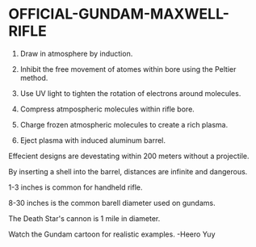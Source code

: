 # OFFICIAL-GUNDAM-MAXWELL-RIFLE

1. Draw in atmosphere by induction.

2. Inhibit the free movement of atomes within bore using the Peltier method.

3. Use UV light to tighten the rotation of electrons around molecules.

4. Compress atmpospheric molecules within rifle bore.

5. Charge frozen atmospheric molecules to create a rich plasma.

6. Eject plasma with induced aluminum barrel.

Effecient designs are devestating within 200 meters without a projectile. 

By inserting a shell into the barrel, distances are infinite and dangerous.

1-3 inches is common for handheld rifle.

8-30 inches is the common barell diameter used on gundams.

The Death Star's cannon is 1 mile in diameter.

Watch the Gundam cartoon for realistic examples.
-Heero Yuy
